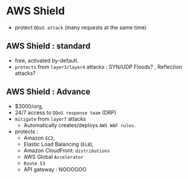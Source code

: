 # AWS Shield
- protect `DDoS attack` (many requests at the same time)

## AWS Shield : standard
- free, activated by-default.
- `protects` from `layer3/layer4` attacks : SYN/UDP Floods? , Reflection attacks?


## AWS Shield : Advance
- $3000/org, 
- 24/7 access to `DDoS response team` (DRP)
- `mitigate` from `layer7` attacks
  - Automatically creates/deploys `AWS WAF rules`.
- protects :
  - Amazon `EC2`, 
  - Elastic Load Balancing (`ELB`),
  - Amazon CloudFront:  `distributions` 
  - AWS Global `Accelerator`
  - `Route 53`
  - API gateway : NOOOOOO


